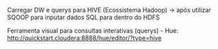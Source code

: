 Carregar DW e querys para HIVE (Ecossistema Hadoop) -> após utilizar SQOOP para inputar dados SQL para dentro do HDFS

Ferramenta visual para consultas interativas (querys) - Hue: http://quickstart.cloudera:8888/hue/editor/?type=hive
